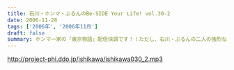 ```yaml
---
title: 石川・ホンマ・ぶるんのBe-SIDE Your Life! vol.30-2
date: 2006-11-28
tags: ['2006年', '2006年11月']
draft: false
summary: ホンマ一家の「東京物語」配信快調です！！ただし、石川・ぶるんの二人の強烈なる合いの手（愛の手！？）により、話の本筋がズレまくるのはご愛敬ってことでお願いしまーす！NAMAE
---
```


http://project-phi.ddo.jp/ishikawa/ishikawa030_2.mp3
